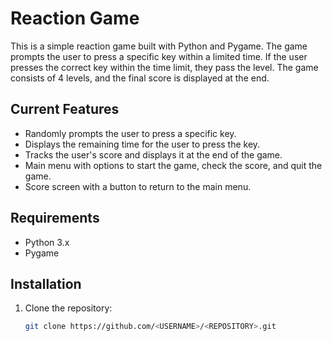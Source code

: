 # Reaction Game

This is a simple reaction game built with Python and Pygame. The game prompts the user to press a specific key within a limited time. If the user presses the correct key within the time limit, they pass the level. The game consists of 4 levels, and the final score is displayed at the end.

## Current Features

- Randomly prompts the user to press a specific key.
- Displays the remaining time for the user to press the key.
- Tracks the user's score and displays it at the end of the game.
- Main menu with options to start the game, check the score, and quit the game.
- Score screen with a button to return to the main menu.

## Requirements

- Python 3.x
- Pygame

## Installation

1. Clone the repository:
   ```sh
   git clone https://github.com/<USERNAME>/<REPOSITORY>.git
   ```
